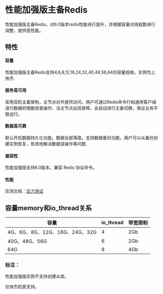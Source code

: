 # 性能加强版主备Redis



性能加强版主备Redis，对6.0版本redis性能进行提升，并根据容量对线程数进行调整，提供高性能。

## 特性

#### 容量

性能加强版主备Redis支持4,6,8,12,16,24,32,40,48,56,64的容量规格，实例均上快杰.

#### 服务高可用

采用双机主备架构，主节点对外提供访问，用户可通过Redis命令行和通用客户端进行数据的增删改查操作。当主节点出现故障，会自动进行主备切换，保证业务平稳运行。

#### 数据高可靠

默认开启数据持久化功能，数据全部落盘。支持数据备份功能，用户可以从备份创建实例恢复，有效地解决数据误操作等问题.

#### 兼容性

性能加强版支持6.0版本，兼容 Redis 协议命令。

#### 性能

压测文档：[压力测试](/uredis/test_highperformance.md)

## 容量memory和io_thread关系

| 容量              | io_thread  | 带宽限制  | 
| ------------------| ----------- | -----------  | 
| 4G、6G、8G、12G、16G、24G、32G  | 4  | 2Gb  | 
| 40G、48G、56G  | 6   | 2Gb   |
| 64G       |8    | 4Gb  | 


### 标注：

性能加强版实例不支持创建从库。

仅快杰机房支持。

